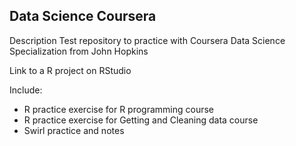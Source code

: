 ## Data Science Coursera

Description
Test repository to practice with Coursera Data Science Specialization from John Hopkins

Link to a R project on RStudio

Include:
* R practice exercise for R programming course
* R practice exercise for Getting and Cleaning data course
* Swirl practice and notes
